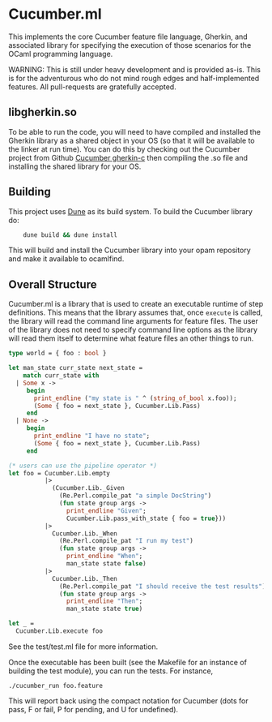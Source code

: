 # Cucumber.ml

This implements the core Cucumber feature file language, Gherkin, and
associated library for specifying the execution of those scenarios for
the OCaml programming language.

WARNING: This is still under heavy development and is provided as-is.
This is for the adventurous who do not mind rough edges and
half-implemented features.  All pull-requests are gratefully accepted.

## libgherkin.so

To be able to run the code, you will need to have compiled and
installed the Gherkin library as a shared object in your OS (so that
it will be available to the linker at run time).  You can do this by
checking out the Cucumber project from Github [Cucumber gherkin-c](
https://github.com/cucumber/gherkin-c) then compiling the .so file and
installing the shared library for your OS.

## Building

This project uses [Dune](https://github.com/ocaml/dune) as its build
system.  To build the Cucumber library do:

```bash
	dune build && dune install
```

This will build and install the Cucumber library into your opam
repository and make it available to ocamlfind.

## Overall Structure

Cucumber.ml is a library that is used to create an executable runtime
of step definitions.  This means that the library assumes that, once
`execute` is called, the library will read the command line arguments
for feature files.  The user of the library does not need to specify
command line options as the library will read them itself to determine
what feature files an other things to run.

```ocaml
type world = { foo : bool }

let man_state curr_state next_state = 
    match curr_state with
  | Some x ->
     begin
       print_endline ("my state is " ^ (string_of_bool x.foo));
       (Some { foo = next_state }, Cucumber.Lib.Pass)
     end
  | None ->
     begin
       print_endline "I have no state";
       (Some { foo = next_state }, Cucumber.Lib.Pass)
     end

(* users can use the pipeline operator *)
let foo = Cucumber.Lib.empty
          |>
            (Cucumber.Lib._Given
              (Re.Perl.compile_pat "a simple DocString")
              (fun state group args ->
                print_endline "Given";
                Cucumber.Lib.pass_with_state { foo = true}))
          |>
            Cucumber.Lib._When
              (Re.Perl.compile_pat "I run my test")
              (fun state group args ->
                print_endline "When";
                man_state state false)
          |>
            Cucumber.Lib._Then
              (Re.Perl.compile_pat "I should receive the test results")
              (fun state group args ->
                print_endline "Then";
                man_state state true)

let _ =
  Cucumber.Lib.execute foo

```

See the test/test.ml file for more information.

Once the executable has been built (see the Makefile for an instance
of building the test module), you can run the tests.  For instance,

```
./cucumber_run foo.feature
```

This will report back using the compact notation for Cucumber (dots
for pass, F or fail, P for pending, and U for undefined).



